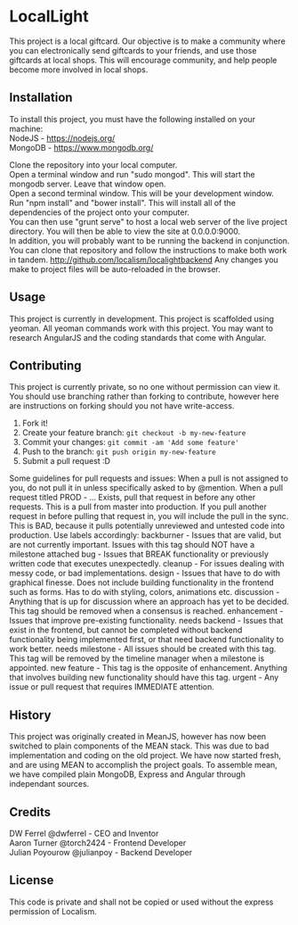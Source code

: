 # LocalLight

This project is a local giftcard. Our objective is to make a community where you can electronically send giftcards to your friends, and use those giftcards at local shops.
This will encourage community, and help people become more involved in local shops.

## Installation

To install this project, you must have the following installed on your machine:  <br />
NodeJS - https://nodejs.org/  <br />
MongoDB - https://www.mongodb.org/

Clone the repository into your local computer. <br />
Open a terminal window and run "sudo mongod". This will start the mongodb server. Leave that window open. <br />
Open a second terminal window. This will be your development window. <br />
Run "npm install" and "bower install". This will install all of the dependencies of the project onto your computer. <br />
You can then use "grunt serve" to host a local web server of the live project directory. You will then be able to view the site at 0.0.0.0:9000. <br />
In addition, you will probably want to be running the backend in conjunction. You can clone that repository and follow the instructions to make both work in tandem. http://github.com/localism/localightbackend
Any changes you make to project files will be auto-reloaded in the browser.

## Usage

This project is currently in development. This project is scaffolded using yeoman. All yeoman commands work with this project.
You may want to research AngularJS and the coding standards that come with Angular.

## Contributing

This project is currently private, so no one without permission can view it.
You should use branching rather than forking to contribute, however here are instructions on forking should you not have write-access.

1. Fork it!
2. Create your feature branch: `git checkout -b my-new-feature`
3. Commit your changes: `git commit -am 'Add some feature'`
4. Push to the branch: `git push origin my-new-feature`
5. Submit a pull request :D

Some guidelines for pull requests and issues:
When a pull is not assigned to you, do not pull it in unless specifically asked to by @mention.
When a pull request titled PROD - … Exists, pull that request in before any other requests. This is a pull from master into production. If you pull another request in before pulling that request in, you will include the pull in the sync. This is BAD, because it pulls potentially unreviewed and untested code into production.
Use labels accordingly:
backburner - Issues that are valid, but are not currently important. Issues with this tag should NOT have a milestone attached
bug - Issues that BREAK functionality or previously written code that executes unexpectedly.
cleanup - For issues dealing with messy code, or bad implementations.
design - Issues that have to do with graphical finesse. Does not include building functionality in the frontend such as forms. Has to do with styling, colors, animations etc.
discussion - Anything that is up for discussion where an approach has yet to be decided. This tag should be removed when a consensus is reached.
enhancement - Issues that improve pre-existing functionality.
needs backend - Issues that exist in the frontend, but cannot be completed without backend functionality being implemented first, or that need backend functionality to work better.
needs milestone - All issues should be created with this tag. This tag will be removed by the timeline manager when a milestone is appointed.
new feature - This tag is the opposite of enhancement. Anything that involves building new functionality should have this tag.
urgent - Any issue or pull request that requires IMMEDIATE attention.

## History

This project was originally created in MeanJS, however has now been switched to plain components of the MEAN stack. This was due to bad implementation and coding on the old project. We have now started fresh, and are using MEAN to accomplish the project goals. To assemble mean, we have compiled plain MongoDB, Express and Angular through independant sources.

## Credits

DW Ferrel @dwferrel - CEO and Inventor <br />
Aaron Turner @torch2424 - Frontend Developer <br />
Julian Poyourow @julianpoy - Backend Developer <br />

## License

This code is private and shall not be copied or used without the express permission of Localism.
